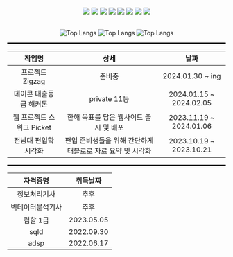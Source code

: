 <div align="center"> 

 <br/>
 <div>
<img src="https://img.shields.io/badge/Spring%20Boot-6DB33F?style=for-the-badge&logo=SpringBoot&logoColor=white">
<img src="https://img.shields.io/badge/MySQL-4479A1?style=for-the-badge&logo=MySQL&logoColor=white">
<img src="https://img.shields.io/badge/VSCode-007ACC?style=for-the-badge&logo=VisualStudioCode&logoColor=white">
<img src="https://img.shields.io/badge/Django-092E20?style=for-the-badge&logo=django&logoColor=white">
<img src="https://img.shields.io/badge/PyTorch-EE4C2C?style=for-the-badge&logo=pytorch&logoColor=white">
<img src="https://img.shields.io/badge/Tableau-E97627?style=for-the-badge&logo=tableau&logoColor=white">
<img src="https://img.shields.io/badge/Selenium-43B02A?style=for-the-badge&logo=Selenium&logoColor=white"/>
<img src="https://img.shields.io/badge/Beautiful%20Soup-092E20?style=for-the-badge&logo=Beautiful%20Soup&logoColor=white"/>
</div>
<br/>
   
![Top Langs](http://github-profile-summary-cards.vercel.app/api/cards/stats?username=jyjnote&theme=transparent)
![Top Langs](http://github-profile-summary-cards.vercel.app/api/cards/repos-per-language?username=jyjnote&theme=transparent&exclude=None)
![Top Langs](http://github-profile-summary-cards.vercel.app/api/cards/profile-details?username=jyjnote&theme=transparent)

<hr style="height: 3px; border: none; background-color: black;">



| 작업명 | 상세 | 날짜 |
|:--------:|:------:|:------:|
| 프로젝트 Zigzag | 준비중 | 2024.01.30 ~ ing |
| 데이콘 대출등급 해커톤 | private 11등 | 2024.01.15 ~ 2024.02.05 |
| 웹 프로젝트 스위그 Picket | 한해 목표를 담은 웹사이트 출시 및 배포 | 2023.11.19 ~ 2024.01.06 |
| 전남대 편입학 시각화 | 편입 준비생들을 위해 간단하게 태블로로 자료 요약 및 시각화 | 2023.10.19 ~ 2023.10.21 |

<hr style="height: 3px; border: none; background-color: black;">

| 자격증명 | 취득날짜 |
|:----------:|:----------:|
| 정보처리기사 | 추후 |
| 빅데이터분석기사 | 추후 |
| 컴할 1급 | 2023.05.05 |
| sqld | 2022.09.30 |
| adsp | 2022.06.17 |

